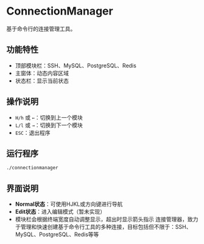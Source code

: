 # ConnectionManager

基于命令行的连接管理工具。

## 功能特性

- 顶部模块栏：SSH、MySQL、PostgreSQL、Redis
- 主窗体：动态内容区域
- 状态栏：显示当前状态

## 操作说明

- `H/h` 或 `←`：切换到上一个模块
- `L/l` 或 `→`：切换到下一个模块  
- `ESC`：退出程序

## 运行程序

```bash
./connectionmanager
```

## 界面说明

- **Normal状态**：可使用HJKL或方向键进行导航
- **Edit状态**：进入编辑模式（暂未实现）
- 模块栏会根据终端宽度自动调整显示，超出时显示箭头指示
连接管理器，致力于管理和快速创建基于命令行工具的多种连接，目标包括但不限于：SSH、MySQL、PostgreSQL、Redis等等
